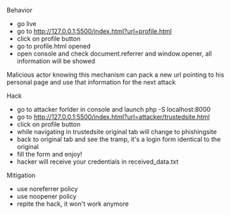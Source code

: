 Behavior
- go live
- go to http://127.0.0.1:5500/index.html?url=profile.html
- click on profile button
- go to profile.html opened
- open console and check document.referrer and window.opener, all information will be showed

Malicious actor knowing this mechanism can pack a new url pointing to his personal page and use that information for the next attack

Hack
- go to attacker forlder in console and launch php -S localhost:8000
- go to http://127.0.0.1:5500/index.html?url=attacker/trustedsite.html
- click on profile button
- while navigating in trustedsite original tab will change to phishingsite
- back to original tab and see the tramp, it's a login form identical to the original
- fill the form and enjoy!
- hacker will receive your credentials in received_data.txt


Mitigation
- use noreferrer policy
- use noopener policy
- repite the hack, it won't work anymore